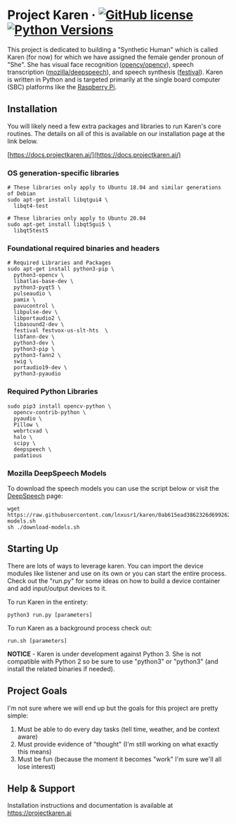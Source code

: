 # Project Karen &middot; [![GitHub license](https://img.shields.io/github/license/lnxusr1/karen)](https://github.com/lnxusr1/karen/blob/master/LICENSE) [![Python Versions](https://img.shields.io/pypi/pyversions/yt2mp3.svg)](https://github.com/lnxusr1/karen/)
This project is dedicated to building a "Synthetic Human" which is called Karen (for now) for which we have assigned the female gender pronoun of "She". She has visual face recognition ([opencv/opencv](https://github.com/opencv/opencv)), speech transcription ([mozilla/deepspeech](https://github.com/mozilla/DeepSpeech)), and speech synthesis ([festival](http://www.cstr.ed.ac.uk/projects/festival/)).  Karen is written in Python and is targeted primarily at the single board computer (SBC) platforms like the [Raspberry Pi](https://www.raspberrypi.org/).

## Installation
You will likely need a few extra packages and libraries to run Karen's core routines.  The details on all of this is available on our installation page at the link below.

[https://docs.projectkaren.ai/](https://docs.projectkaren.ai/)

### OS generation-specific libraries

```
# These libraries only apply to Ubuntu 18.04 and similar generations of Debian
sudo apt-get install libqtgui4 \
  libqt4-test

# These libraries only apply to Ubuntu 20.04
sudo apt-get install libqt5gui5 \
  libqt5test5
```

### Foundational required binaries and headers


```
# Required Libraries and Packages
sudo apt-get install python3-pip \
  python3-opencv \
  libatlas-base-dev \
  python3-pyqt5 \
  pulseaudio \
  pamix \
  pavucontrol \
  libpulse-dev \
  libportaudio2 \
  libasound2-dev \
  festival festvox-us-slt-hts  \
  libfann-dev \
  python3-dev \
  python3-pip \
  python3-fann2 \
  swig \
  portaudio19-dev \
  python3-pyaudio
```

### Required Python Libraries

```
sudo pip3 install opencv-python \
  opencv-contrib-python \
  pyaudio \
  Pillow \
  webrtcvad \
  halo \
  scipy \
  deepspeech \
  padatious
```

### Mozilla DeepSpeech Models
To download the speech models you can use the script below or visit the [DeepSpeech](https://github.com/mozilla/DeepSpeech) page:

```
wget https://raw.githubusercontent.com/lnxusr1/karen/0ab615ead3862326d69926294267f0a8669886dd/models/speech/download-models.sh
sh ./download-models.sh
```

## Starting Up
There are lots of ways to leverage karen.  You can import the device modules like listener and use on its own or you can start the entire process.  Check out the "run.py" for some ideas on how to build a device container and add input/output devices to it.

To run Karen in the entirety:

```
python3 run.py [parameters]
```

To run Karen as a background process check out:

```
run.sh [parameters]
```

**NOTICE** - Karen is under development against Python 3.  She is not compatible with Python 2 so be sure to use "python3" or "python3" (and install the related binaries if needed).

## Project Goals
I'm not sure where we will end up but the goals for this project are pretty simple:

1. Must be able to do every day tasks (tell time, weather, and be context aware)
2. Must provide evidence of "thought" (I'm still working on what exactly this means)
3. Must be fun (because the moment it becomes "work" I'm sure we'll all lose interest)

## Help &amp; Support
Installation instructions and documentation is available at https://projectkaren.ai

